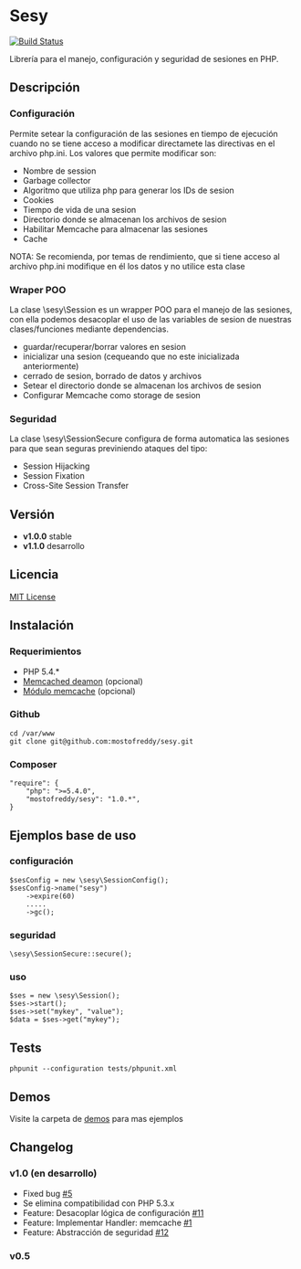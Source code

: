 __Sesy__
========

[![Build Status](https://travis-ci.org/mostofreddy/sesy.png?branch=master)](https://travis-ci.org/mostofreddy/sesy)

Librería para el manejo, configuración y seguridad de sesiones en PHP.

Descripción
-----------

### Configuración

Permite setear la configuración de las sesiones en tiempo de ejecución cuando no se tiene acceso a modificar directamete las directivas
en el archivo php.ini.
Los valores que permite modificar son:

- Nombre de session
- Garbage collector
- Algoritmo que utiliza php para generar los IDs de sesion
- Cookies
- Tiempo de vida de una sesion
- Directorio donde se almacenan los archivos de sesion
- Habilitar Memcache para almacenar las sesiones
- Cache

NOTA: Se recomienda, por temas de rendimiento, que si tiene acceso al archivo php.ini modifique en él los datos y no utilice esta clase

### Wraper POO

La clase \sesy\Session es un wrapper POO para el manejo de las sesiones, con ella podemos desacoplar el uso de las variables de sesion de
nuestras clases/funciones mediante dependencias.

- guardar/recuperar/borrar valores en sesion
- inicializar una sesion (cequeando que no este inicializada anteriormente)
- cerrado de sesion, borrado de datos y archivos
- Setear el directorio donde se almacenan los archivos de sesion
- Configurar Memcache como storage de sesion

### Seguridad

La clase \sesy\SessionSecure configura de forma automatica las sesiones para que sean seguras previniendo ataques del tipo:

- Session Hijacking
- Session Fixation
- Cross-Site Session Transfer

Versión
-------

- __v1.0.0__ stable
- __v1.1.0__ desarrollo

Licencia
-------

[MIT License](http://www.opensource.org/licenses/mit-license.php)

Instalación
-----------

### Requerimientos

- PHP 5.4.*
- [Memcached deamon](http://memcached.org) (opcional)
- [Módulo memcache](http://php.net/manual/es/book.memcache.php) (opcional)

### Github

    cd /var/www
    git clone git@github.com:mostofreddy/sesy.git

### Composer

    "require": {
        "php": ">=5.4.0",
        "mostofreddy/sesy": "1.0.*",
    }

Ejemplos base de uso
--------------------

### configuración

    $sesConfig = new \sesy\SessionConfig();
    $sesConfig->name("sesy")
        ->expire(60)
        .....
        ->gc();

### seguridad

    \sesy\SessionSecure::secure();

### uso

    $ses = new \sesy\Session();
    $ses->start();
    $ses->set("mykey", "value");
    $data = $ses->get("mykey");

Tests
-----

    phpunit --configuration tests/phpunit.xml

Demos
-----

Visite la carpeta de [demos](https://github.com/mostofreddy/sesy/tree/master/demos) para mas ejemplos

Changelog
---------

### v1.0 (en desarrollo)

- Fixed bug [#5](https://github.com/mostofreddy/sesy/issues/5)
- Se elimina compatibilidad con PHP 5.3.x
- Feature: Desacoplar lógica de configuración [#11](https://github.com/mostofreddy/sesy/issues/11)
- Feature: Implementar Handler: memcache [#1](https://github.com/mostofreddy/sesy/issues/1)
- Feature: Abstracción de seguridad [#12](https://github.com/mostofreddy/sesy/issues/12)

### v0.5
